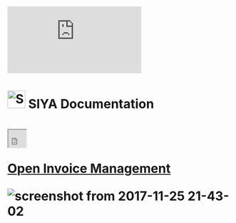 ![HTML](https://mcp-testing-airflow.s3.ap-south-1.amazonaws.com/invoice_management.html)

# <img src="https://framerusercontent.com/images/LrRLCKdv11JOhOBWDM42mp4F6CQ.png" alt="SIYA" style="width:40px; height:40px;"> SIYA Documentation

# <iframe src="https://mcp-testing-airflow.s3.ap-south-1.amazonaws.com/invoice_management.html" alt="SIYA" style="width:40px; height:40px;"> SIYA Documentation

# SIYA Documentation

<img src="https://framerusercontent.com/images/LrRLCKdv11JOhOBWDM42mp4F6CQ.png" 
     alt="SIYA" 
     style="width:40px; height:40px;">

<iframe src="https://mcp-testing-airflow.s3.ap-south-1.amazonaws.com/invoice_management.html" 
        width="800" 
        height="600">
</iframe>

[Open Invoice Management](https://mcp-testing-airflow.s3.ap-south-1.amazonaws.com/invoice_management.html)


![screenshot from 2017-11-25 21-43-02](https://user-images.githubusercontent.com/1908863/33236942-aa809c1c-d229-11e7-9c4b-9a680fd852ed.png)
